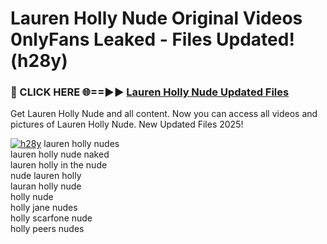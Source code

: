 # Lauren Holly Nude Original Videos 0nlyFans Leaked - Files Updated! (h28y)

<h3>🔴 CLICK HERE 🌐==►► <a href="https://tinyurl.com/yc6ubb5a" rel="nofollow">Lauren Holly Nude Updated Files</a></h3>

Get Lauren Holly Nude and all content. Now you can access all videos and pictures of Lauren Holly Nude. New Updated Files 2025!

[![h28y](https://i.imgur.com/7eu0CRL.gif)](https://tinyurl.com/yc6ubb5a)
lauren holly nudes<br>
lauren holly nude naked<br>
lauren holly in the nude<br>
nude lauren holly<br>
lauran holly nude<br>
holly nude<br>
holly jane nudes<br>
holly scarfone nude<br>
holly peers nudes